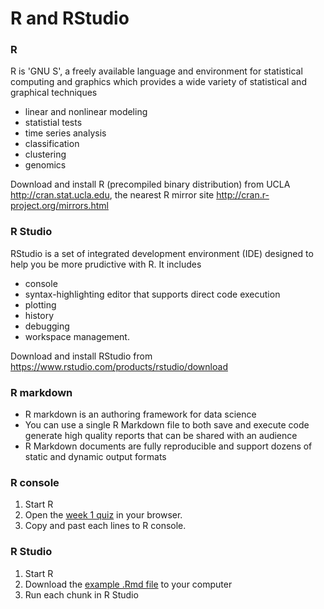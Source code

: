 # R and RStudio

### R
R is 'GNU S', a freely available language and environment for statistical computing and graphics which provides a wide variety of statistical and graphical techniques

- linear and nonlinear modeling
- statistial tests
- time series analysis
- classification
- clustering
- genomics


Download and install R (precompiled binary distribution) from UCLA <http://cran.stat.ucla.edu>, the nearest R mirror site <http://cran.r-project.org/mirrors.html>


### R Studio

RStudio is a set of integrated development environment (IDE) designed to help you be more prudictive with R. It includes

- console
- syntax-highlighting editor that supports direct code execution
- plotting
- history
- debugging
- workspace management.

Download and install RStudio from <https://www.rstudio.com/products/rstudio/download>


### R markdown
* R markdown is an authoring framework for data science
* You can use a single R Markdown file to both save and execute code generate high quality reports that can be shared with an audience
* R Markdown documents are fully reproducible and support dozens of static and dynamic output formats


### R console
1. Start R
2. Open the [week 1 quiz](https://github.com/gms6804/spring-2021/blob/master/week1/wk1_quiz.Rmd) in your browser.
3. Copy and past each lines to R console.


### R Studio
1. Start R
2. Download the [example .Rmd file](https://github.com/jihoonkim/MED263/raw/master/week1/run_rmarkdown.Rmd) to your computer
3. Run each chunk in R Studio
